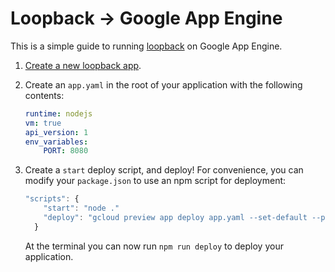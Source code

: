 # Loopback -> Google App Engine

This is a simple guide to running [loopback](http://loopback.io/) on Google App Engine. 

1. [Create a new loopback app](http://loopback.io/getting-started/).  

2. Create an `app.yaml` in the root of your application with the following contents:

	```yaml
	runtime: nodejs
	vm: true
	api_version: 1
	env_variables:
  		PORT: 8080
	```

3. Create a `start` deploy script, and deploy! For convenience, you can modify your `package.json` to use an npm script for deployment:

	```js
	"scripts": {
		"start": "node ."
	    "deploy": "gcloud preview app deploy app.yaml --set-default --project [project id]"
	  }
	```

	At the terminal you can now run `npm run deploy` to deploy your application. 
